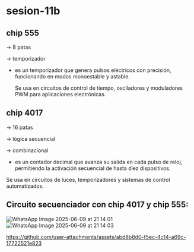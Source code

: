 # sesion-11b
## chip 555
-> 8 patas

-> temporizador

- es un temporizador que genera pulsos eléctricos con precisión, funcionando en modos monoestable y astable.

  Se usa en circuitos de control de tiempo, osciladores y moduladores PWM para aplicaciones electrónicas.

## chip 4017
-> 16 patas

-> lógica secuencial

-> combinacional

- es un contador decimal que avanza su salida en cada pulso de reloj, permitiendo la activación secuencial de hasta diez dispositivos.

 Se usa en circuitos de luces, temporizadores y sistemas de control automatizados.

 ## Circuito secuenciador con chip 4017 y chip 555:
![WhatsApp Image 2025-06-09 at 21 14 01](https://github.com/user-attachments/assets/6a69f45b-dc53-404c-96ce-aa4df2e2c752)
![WhatsApp Image 2025-06-09 at 21 14 03](https://github.com/user-attachments/assets/8228f066-0a31-4072-a57b-d24f00221482)


https://github.com/user-attachments/assets/abd8b8d0-f5ec-4c14-a69c-17722521e823

